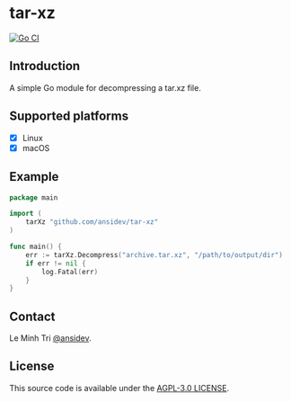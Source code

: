# tar-xz

[![Go CI](https://github.com/ansidev/tar-xz/actions/workflows/go.yml/badge.svg)](https://github.com/ansidev/tar-xz/actions/workflows/go.yml)

## Introduction

A simple Go module for decompressing a tar.xz file.

## Supported platforms

- [x] Linux
- [x] macOS

## Example

```go
package main

import (
	tarXz "github.com/ansidev/tar-xz"
)

func main() {
	err := tarXz.Decompress("archive.tar.xz", "/path/to/output/dir")
	if err != nil {
		log.Fatal(err)
	}
}
```

## Contact

Le Minh Tri [@ansidev](https://ansidev.xyz/about).

## License

This source code is available under the [AGPL-3.0 LICENSE](/LICENSE).
